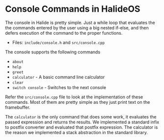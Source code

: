 # Console Commands in HalideOS

The console in Halide is pretty simple. Just a while loop that evaluates the the commands entered by the user
using a big nested if-else, and then defers execution of the command to the proper functions.

- Files: `include/console.h` and `src/console.cpp`

The console supports the following commands

- `about`
- `help`
- `greet`
- `calculator` - A basic command line calculator
- `clear`
- `switch console` - Switches to the next console

Refer the `src/console.cpp` file to look at the implementation of these commands. Most of them are pretty simple as they just
print text on the framebuffer.

The `calculator` is the only command that does some work, it evaluates the passed expression and returns the results.
We implemented a standard infix to postfix converter and evaluated that postfix expression. The calculator is the reason we implemented a stack abstraction in the standard library.
